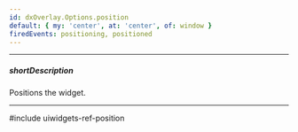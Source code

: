 ```yaml
---
id: dxOverlay.Options.position
default: { my: 'center', at: 'center', of: window }
firedEvents: positioning, positioned
---
```

---
##### shortDescription
Positions the widget.

---
#include uiwidgets-ref-position